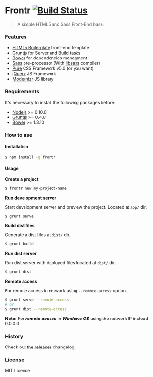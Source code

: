 # Frontr [![Build Status](http://img.shields.io/travis/joseluisq/frontr.svg?style=flat-square)](https://travis-ci.org/joseluisq/frontr)

> A simple HTML5 and Sass Front-End base.

### Features

* [HTML5 Boilerplate](http://html5boilerplate.com/) front-end template
* [Gruntjs](http://gruntjs.org/) for Server and Build tasks
* [Bower](http://bower.io/) for dependencies managment
* [Sass](http://http://sass-lang.com/) pre-processor (With [libsass](https://github.com/sass/libsass) compiler)
* [Pure](http://purecss.io/) CSS Framework v5.0 (or you want)
* [jQuery](http://jquery.com/) JS Framework
* [Modernizr](http://modernizr.com/) JS library

### Requirements
It's necessary to install the following packages before:

* [Nodejs](http://nodejs.org/) >= 0.10.0
* [Gruntjs](http://gruntjs.com/) >= 0.4.0
* [Bower](http://bower.io/) >= 1.3.10

### How to use

#### Installation

```sh
$ npm install -g frontr
```

#### Usage

**Create a project**

```sh
$ frontr new my-project-name
```

**Run development server**

Start development server and preview the project. Located at `app/` dir.

```sh
$ grunt serve
```

**Build dist files**

Generate a dist files at `dist/` dir.

```sh
$ grunt build
```

**Run dist server**

Run dist server with deployed files located at `dist/` dir.

```sh
$ grunt dist
```

**Remote access**

For remote access in network using `--remote-access` option.

```sh
$ grunt serve --remote-access
# or
$ grunt dist --remote-access
```

**Note:** For ***remote access*** in ***Windows OS*** using the network IP instead 0.0.0.0


### History
Check out [the releases](https://github.com/joseluisq/frontr/releases) changelog.

### License

MIT Licence
